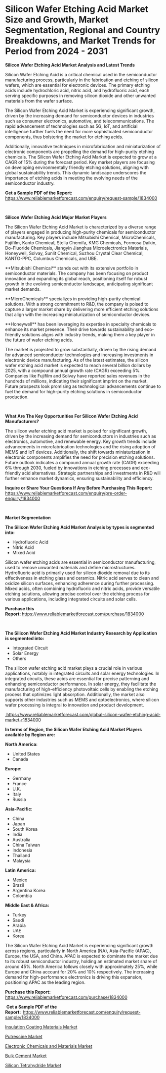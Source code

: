 <p><h1>Silicon Wafer Etching Acid Market Size and Growth, Market Segmentation, Regional and Country Breakdowns, and Market Trends for Period from 2024 -  2031</h1></p><p><strong>Silicon Wafer Etching Acid Market Analysis and Latest Trends</strong></p>
<p><p>Silicon Wafer Etching Acid is a critical chemical used in the semiconductor manufacturing process, particularly in the fabrication and etching of silicon wafers, which are essential for electronic devices. The primary etching acids include hydrochloric acid, nitric acid, and hydrofluoric acid, each serving specific purposes in removing silicon dioxide and other unwanted materials from the wafer surface.</p><p>The Silicon Wafer Etching Acid Market is experiencing significant growth, driven by the increasing demand for semiconductor devices in industries such as consumer electronics, automotive, and telecommunications. The rapid advancement of technologies such as 5G, IoT, and artificial intelligence further fuels the need for more sophisticated semiconductor components, thus bolstering the market for etching acids. </p><p>Additionally, innovative techniques in microfabrication and miniaturization of electronic components are propelling the demand for high-purity etching chemicals. The Silicon Wafer Etching Acid Market is expected to grow at a CAGR of 15% during the forecast period. Key market players are focusing on developing environmentally friendly etching solutions, aligning with global sustainability trends. This dynamic landscape underscores the importance of etching acids in meeting the evolving needs of the semiconductor industry.</p></p>
<p><strong>Get a Sample PDF of the Report:&nbsp;</strong> <a href="https://www.reliablemarketforecast.com/enquiry/request-sample/1834000?utm_campaign=1569&utm_medium=2&utm_source=Github&utm_content=ia&utm_term=17102024&utm_id=silicon-wafer-etching-acid">https://www.reliablemarketforecast.com/enquiry/request-sample/1834000</a></p>
<p>&nbsp;</p>
<p><strong>Silicon Wafer Etching Acid Major Market Players</strong></p>
<p><p>The Silicon Wafer Etching Acid Market is characterized by a diverse range of players engaged in producing high-purity chemicals for semiconductor manufacturing. Key players include Mitsubishi Chemical, MicroChemicals, Fujifilm, Kanto Chemical, Stella Chemifa, KMG Chemicals, Formosa Daikin, Do-Fluoride Chemicals, Jiangyin Jianghua Microelectronics Materials, Honeywell, Solvay, Sunlit Chemical, Suzhou Crystal Clear Chemical, KANTO-PPC, Columbus Chemicals, and UBE.</p><p>**Mitsubishi Chemical** stands out with its extensive portfolio in semiconductor materials. The company has been focusing on product innovation and expanding its global reach, positioning itself for robust growth in the evolving semiconductor landscape, anticipating significant market demands.</p><p>**MicroChemicals** specializes in providing high-purity chemical solutions. With a strong commitment to R&D, the company is poised to capture a larger market share by delivering more efficient etching solutions that align with the increasing miniaturization of semiconductor devices.</p><p>**Honeywell** has been leveraging its expertise in specialty chemicals to enhance its market presence. Their drive towards sustainability and eco-friendly solutions aligns with industry trends, making them a key player in the future of wafer etching acids.</p><p>The market is projected to grow substantially, driven by the rising demand for advanced semiconductor technologies and increasing investments in electronic device manufacturing. As of the latest estimates, the silicon wafer etching acid market is expected to reach several billion dollars by 2025, with a compound annual growth rate (CAGR) exceeding 5%. Companies like Fujifilm and Solvay have reported sales revenues in the hundreds of millions, indicating their significant imprint on the market. Future prospects look promising as technological advancements continue to fuel the demand for high-purity etching solutions in semiconductor production.</p></p>
<p>&nbsp;</p>
<p><strong>What Are The Key Opportunities For Silicon Wafer Etching Acid Manufacturers?</strong></p>
<p><p>The silicon wafer etching acid market is poised for significant growth, driven by the increasing demand for semiconductors in industries such as electronics, automotive, and renewable energy. Key growth trends include advancements in microfabrication technologies and the rising adoption of MEMS and IoT devices. Additionally, the shift towards miniaturization in electronic components amplifies the need for precision etching solutions. Future outlook indicates a compound annual growth rate (CAGR) exceeding 6% through 2030, fueled by innovations in etching processes and eco-friendly acid alternatives. Strategic partnerships and investments in R&D will further enhance market dynamics, ensuring sustainability and efficiency.</p></p>
<p><strong>Inquire or Share Your Questions If Any Before Purchasing This Report:</strong> <a href="https://www.reliablemarketforecast.com/enquiry/pre-order-enquiry/1834000?utm_campaign=1569&utm_medium=2&utm_source=Github&utm_content=ia&utm_term=17102024&utm_id=silicon-wafer-etching-acid">https://www.reliablemarketforecast.com/enquiry/pre-order-enquiry/1834000</a></p>
<p>&nbsp;</p>
<p><strong>Market Segmentation</strong></p>
<p><strong>The Silicon Wafer Etching Acid Market Analysis by types is segmented into:</strong></p>
<p><ul><li>Hydrofluoric Acid</li><li>Nitric Acid</li><li>Mixed Acid</li></ul></p>
<p><p>Silicon wafer etching acids are essential in semiconductor manufacturing, used to remove unwanted materials and define microstructures. Hydrofluoric acid is primarily used for silicon dioxide removal due to its effectiveness in etching glass and ceramics. Nitric acid serves to clean and oxidize silicon surfaces, enhancing adherence during further processing. Mixed acids, often combining hydrofluoric and nitric acids, provide versatile etching solutions, allowing precise control over the etching process for various applications, including integrated circuits and solar cells.</p></p>
<p><strong>Purchase this Report:&nbsp;</strong><a href="https://www.reliablemarketforecast.com/purchase/1834000?utm_campaign=1569&utm_medium=2&utm_source=Github&utm_content=ia&utm_term=17102024&utm_id=silicon-wafer-etching-acid">https://www.reliablemarketforecast.com/purchase/1834000</a></p>
<p>&nbsp;</p>
<p><strong>The Silicon Wafer Etching Acid Market Industry Research by Application is segmented into:</strong></p>
<p><ul><li>Integrated Circuit</li><li>Solar Energy</li><li>Others</li></ul></p>
<p><p>The silicon wafer etching acid market plays a crucial role in various applications, notably in integrated circuits and solar energy technologies. In integrated circuits, these acids are essential for precise patterning and enhancing semiconductor performance. In solar energy, they facilitate the manufacturing of high-efficiency photovoltaic cells by enabling the etching process that optimizes light absorption. Additionally, the market also supports other industries such as MEMS and optoelectronics, where silicon wafer processing is integral to innovation and product development.</p></p>
<p><a href="https://www.reliablemarketforecast.com/global-silicon-wafer-etching-acid-market-r1834000?utm_campaign=1569&utm_medium=2&utm_source=Github&utm_content=ia&utm_term=17102024&utm_id=silicon-wafer-etching-acid">&nbsp;https://www.reliablemarketforecast.com/global-silicon-wafer-etching-acid-market-r1834000</a></p>
<p><strong>In terms of Region, the Silicon Wafer Etching Acid Market Players available by Region are:</strong></p>
<p>
    <p> <strong> North America: </strong>
        <ul>
            <li>United States</li>
            <li>Canada</li>
        </ul>
        </p> 
    <p> <strong> Europe: </strong>
        <ul>
            <li>Germany</li>
            <li>France</li>
            <li>U.K.</li>
            <li>Italy</li>
            <li>Russia</li>
        </ul>
        </p> 
    <p> <strong> Asia-Pacific: </strong>
        <ul>
            <li>China</li>
            <li>Japan</li>
            <li>South Korea</li>
            <li>India</li>
            <li>Australia</li>
            <li>China Taiwan</li>
            <li>Indonesia</li>
            <li>Thailand</li>
            <li>Malaysia</li>
        </ul>
        </p> 
    <p> <strong> Latin America: </strong>
        <ul>
            <li>Mexico</li>
            <li>Brazil</li>
            <li>Argentina Korea</li>
            <li>Colombia</li>
        </ul>
        </p> 
    <p> <strong> Middle East & Africa: </strong>
        <ul>
            <li>Turkey</li>
            <li>Saudi</li>
            <li>Arabia</li>
            <li>UAE</li>
            <li>Korea</li>
        </ul>
    </p>
    </p>
<p><p>The Silicon Wafer Etching Acid Market is experiencing significant growth across regions, particularly in North America (NA), Asia-Pacific (APAC), Europe, the USA, and China. APAC is expected to dominate the market due to its robust semiconductor industry, holding an estimated market share of around 45%. North America follows closely with approximately 25%, while Europe and China account for 20% and 10% respectively. The increasing demand for high-performance electronics is driving this expansion, positioning APAC as the leading region.</p></p>
<p><strong>Purchase this Report: </strong><a href="https://www.reliablemarketforecast.com/purchase/1834000?utm_campaign=1569&utm_medium=2&utm_source=Github&utm_content=ia&utm_term=17102024&utm_id=silicon-wafer-etching-acid">https://www.reliablemarketforecast.com/purchase/1834000</a></p>
<p>&nbsp;<strong>Get a Sample PDF of the Report:&nbsp;&nbsp;</strong><a href="https://www.reliablemarketforecast.com/enquiry/request-sample/1834000?utm_campaign=1569&utm_medium=2&utm_source=Github&utm_content=ia&utm_term=17102024&utm_id=silicon-wafer-etching-acid">https://www.reliablemarketforecast.com/enquiry/request-sample/1834000</a></p>
<p><strong></strong></p>
<p><p><a href="https://www.linkedin.com/pulse/insulation-coating-materials-market-analysis-product-segmentation-8lukf?utm_campaign=1569&utm_medium=2&utm_source=Github&utm_content=ia&utm_term=17102024&utm_id=silicon-wafer-etching-acid">Insulation Coating Materials Market</a></p><p><a href="https://www.linkedin.com/pulse/global-putrescine-market-product-types-applications-regional-b6v7f?utm_campaign=1569&utm_medium=2&utm_source=Github&utm_content=ia&utm_term=17102024&utm_id=silicon-wafer-etching-acid">Putrescine Market</a></p><p><a href="https://www.linkedin.com/pulse/strategic-forecast-electronic-chemicals-materials-market-karsf?utm_campaign=1569&utm_medium=2&utm_source=Github&utm_content=ia&utm_term=17102024&utm_id=silicon-wafer-etching-acid">Electronic Chemicals and Materials Market</a></p><p><a href="https://www.linkedin.com/pulse/bulk-cement-market-size-share-growth-analysis-type-application-1upaf?utm_campaign=1569&utm_medium=2&utm_source=Github&utm_content=ia&utm_term=17102024&utm_id=silicon-wafer-etching-acid">Bulk Cement Market</a></p><p><a href="https://www.linkedin.com/pulse/global-silicon-tetrahydride-market-forecast-2024-2031-trends-smjlf?utm_campaign=1569&utm_medium=2&utm_source=Github&utm_content=ia&utm_term=17102024&utm_id=silicon-wafer-etching-acid">Silicon Tetrahydride Market</a></p></p>